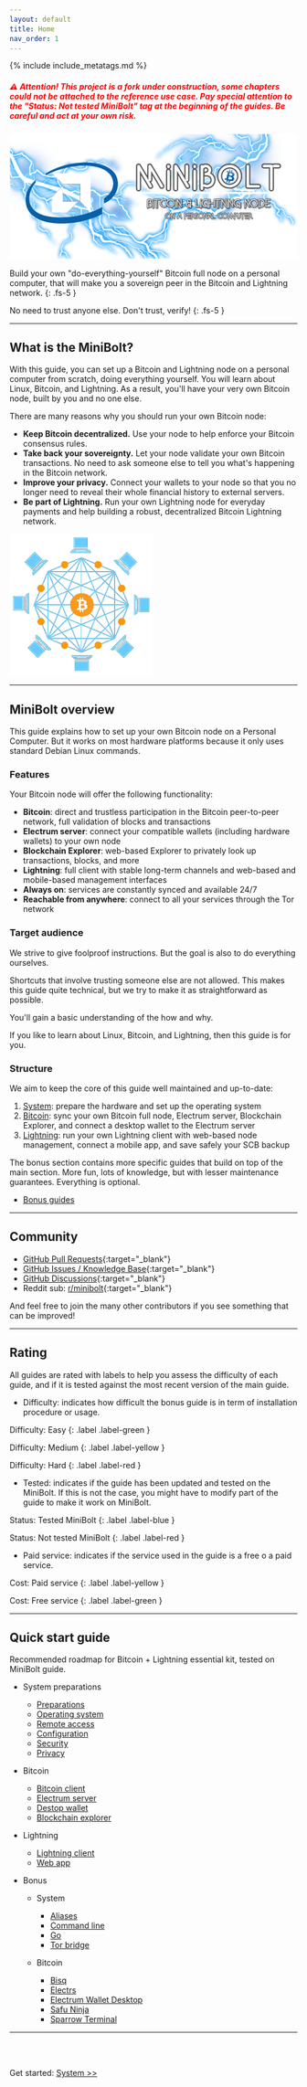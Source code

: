 ```yaml
---
layout: default
title: Home
nav_order: 1
---
```

<!-- markdownlint-disable MD014 MD022 MD025 MD033 MD040 -->

{% include include_metatags.md %}

##### <span style="color:red">⚠️ Attention! This project is a fork under construction, some chapters could not be attached to the reference use case. Pay special attention to the **"Status: Not tested MiniBolt"** tag at the beginning of the guides. Be careful and act at your own risk.</span>

![MiniBolt Logo](images/minibolt-home-screen.png)

Build your own "do-everything-yourself" Bitcoin full node on a personal computer, that will make you a sovereign peer in the Bitcoin and Lightning network.
{: .fs-5 }

No need to trust anyone else. Don't trust, verify!
{: .fs-5 }

---

## What is the MiniBolt?

With this guide, you can set up a Bitcoin and Lightning node on a personal computer from scratch, doing everything yourself.
You will learn about Linux, Bitcoin, and Lightning.
As a result, you'll have your very own Bitcoin node, built by you and no one else.

There are many reasons why you should run your own Bitcoin node:

* **Keep Bitcoin decentralized.** Use your node to help enforce your Bitcoin consensus rules.
* **Take back your sovereignty.** Let your node validate your own Bitcoin transactions. No need to ask someone else to tell you what's happening in the Bitcoin network.
* **Improve your privacy.** Connect your wallets to your node so that you no longer need to reveal their whole financial history to external servers.
* **Be part of Lightning.** Run your own Lightning node for everyday payments and help building a robust, decentralized Bitcoin Lightning network.

![Bitcoin Network](images/bitcoin-network-small.png)

---

## MiniBolt overview

This guide explains how to set up your own Bitcoin node on a Personal Computer.
But it works on most hardware platforms because it only uses standard Debian Linux commands.

### Features

Your Bitcoin node will offer the following functionality:

* **Bitcoin**: direct and trustless participation in the Bitcoin peer-to-peer network, full validation of blocks and transactions
* **Electrum server**: connect your compatible wallets (including hardware wallets) to your own node
* **Blockchain Explorer**: web-based Explorer to privately look up transactions, blocks, and more
* **Lightning**: full client with stable long-term channels and web-based and mobile-based management interfaces
* **Always on**: services are constantly synced and available 24/7
* **Reachable from anywhere**: connect to all your services through the Tor network

### Target audience

We strive to give foolproof instructions. But the goal is also to do everything ourselves.

Shortcuts that involve trusting someone else are not allowed. This makes this guide quite technical, but we try to make it as straightforward as possible.

You'll gain a basic understanding of the how and why.

If you like to learn about Linux, Bitcoin, and Lightning, then this guide is for you.

### Structure

We aim to keep the core of this guide well maintained and up-to-date:

1. [System](guide/system/index.md): prepare the hardware and set up the operating system
1. [Bitcoin](guide/bitcoin/index.md): sync your own Bitcoin full node, Electrum server, Blockchain Explorer, and connect a desktop wallet to the Electrum server
1. [Lightning](guide/lightning/index.md): run your own Lightning client with web-based node management, connect a mobile app, and save safely your SCB backup

The bonus section contains more specific guides that build on top of the main section.
More fun, lots of knowledge, but with lesser maintenance guarantees.
Everything is optional.

* [Bonus guides](guide/bonus/index.md)

---

## Community

* [GitHub Pull Requests](https://github.com/twofaktor/minibolt/pulls){:target="_blank"}
* [GitHub Issues / Knowledge Base](https://github.com/twofaktor/minibolt/issues){:target="_blank"}
* [GitHub Discussions](https://github.com/twofaktor/minibolt/discussions){:target="_blank"}
* Reddit sub: [r/minibolt](https://www.reddit.com/r/minibolt/){:target="_blank"}

And feel free to join the many other contributors if you see something that can be improved!

---

## Rating

All guides are rated with labels to help you assess the difficulty of each guide, and if it is tested against the most recent version of the main guide.

* Difficulty: indicates how difficult the bonus guide is in term of installation procedure or usage.

Difficulty: Easy
{: .label .label-green }

Difficulty: Medium
{: .label .label-yellow }

Difficulty: Hard
{: .label .label-red }

* Tested: indicates if the guide has been updated and tested on the MiniBolt. If this is not the case, you might have to modify part of the guide to make it work on MiniBolt.

Status: Tested MiniBolt
{: .label .label-blue }

Status: Not tested MiniBolt
{: .label .label-red }

* Paid service: indicates if the service used in the guide is a free o a paid service.

Cost: Paid service
{: .label .label-yellow }

Cost: Free service
{: .label .label-green }

---

## Quick start guide

Recommended roadmap for Bitcoin + Lightning essential kit, tested on MiniBolt guide.

* System preparations

  * [Preparations](guide/system/preparations.md)
  * [Operating system](guide/system/operating-system.md)
  * [Remote access](guide/system/remote-access.md)
  * [Configuration](guide/system/configuration.md)
  * [Security](guide/system/security.md)
  * [Privacy](guide/system/privacy.md)

* Bitcoin

  * [Bitcoin client](guide/bitcoin/bitcoin-client.md)
  * [Electrum server](guide/bitcoin/electrum-server.md)
  * [Destop wallet](guide/bitcoin/desktop-wallet.md)
  * [Blockchain explorer](guide/bitcoin/blockchain-explorer.md)

* Lightning

  * [Lightning client](guide/lightning/lightning-client.md)
  * [Web app](guide/lightning/web-app.md)

* Bonus

  * System
    * [Aliases](guide/bonus/system/aliases.md)
    * [Command line](guide/bonus/system/command-line.md)
    * [Go](guide/bonus/system/go.md)
    * [Tor bridge](guide/bonus/system/tor-bridge.md)

  * Bitcoin
    * [Bisq](guide/bonus/bitcoin/bisq.md)
    * [Electrs](guide/bonus/bitcoin/electrs.md)
    * [Electrum Wallet Desktop](guide/bonus/bitcoin/electrum-wallet-desktop.md)
    * [Safu Ninja](guide/bonus/bitcoin/safu-ninja.md)
    * [Sparrow Terminal](guide/bonus/bitcoin/sparrow-terminal.md)

---

<br /><br />

Get started: [System >>](guide/system/index.md)

